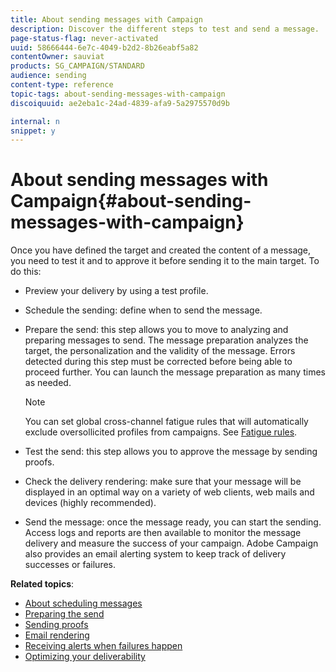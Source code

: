 ```yaml
---
title: About sending messages with Campaign
description: Discover the different steps to test and send a message.
page-status-flag: never-activated
uuid: 58666444-6e7c-4049-b2d2-8b26eabf5a82
contentOwner: sauviat
products: SG_CAMPAIGN/STANDARD
audience: sending
content-type: reference
topic-tags: about-sending-messages-with-campaign
discoiquuid: ae2eba1c-24ad-4839-afa9-5a2975570d9b

internal: n
snippet: y
---
```


# About sending messages with Campaign{#about-sending-messages-with-campaign}

Once you have defined the target and created the content of a message, you need to test it and to approve it before sending it to the main target. To do this:

* Preview your delivery by using a test profile.
* Schedule the sending: define when to send the message.
* Prepare the send: this step allows you to move to analyzing and preparing messages to send. The message preparation analyzes the target, the personalization and the validity of the message. Errors detected during this step must be corrected before being able to proceed further. You can launch the message preparation as many times as needed.

  >[!NOTE]
  >
  >You can set global cross-channel fatigue rules that will automatically exclude oversollicited profiles from campaigns. See [Fatigue rules](../../administration/using/fatigue-rules.md).

* Test the send: this step allows you to approve the message by sending proofs.
* Check the delivery rendering: make sure that your message will be displayed in an optimal way on a variety of web clients, web mails and devices (highly recommended). 
* Send the message: once the message ready, you can start the sending. Access logs and reports are then available to monitor the message delivery and measure the success of your campaign. Adobe Campaign also provides an email alerting system to keep track of delivery successes or failures.

**Related topics**:

* [About scheduling messages](../../sending/using/about-scheduling-messages.md)
* [Preparing the send](../../sending/using/preparing-the-send.md)
* [Sending proofs](../../sending/using/sending-proofs.md)
* [Email rendering](../../sending/using/email-rendering.md)
* [Receiving alerts when failures happen](../../sending/using/receiving-alerts-when-failures-happen.md)
* [Optimizing your deliverability](../../sending/using/about-deliverability.md)
